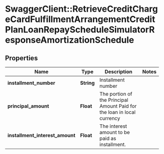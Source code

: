 # SwaggerClient::RetrieveCreditChargeCardFulfillmentArrangementCreditPlanLoanRepayScheduleSimulatorResponseAmortizationSchedule

## Properties
Name | Type | Description | Notes
------------ | ------------- | ------------- | -------------
**installment_number** | **String** | Installment number | 
**principal_amount** | **Float** | The portion of the Principal Amount Paid for the loan in local currency | 
**installment_interest_amount** | **Float** | The interest  amount to be paid as installment. | 

